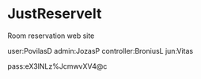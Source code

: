 # JustReserveIt
Room reservation web site

user:PovilasD
admin:JozasP 
controller:BroniusL 
jun:Vitas

pass:eX3lNLz%JcmwvXV4@c
